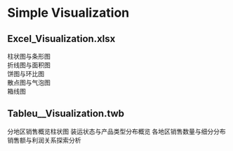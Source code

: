 # Simple Visualization  
## Excel_Visualization.xlsx
柱状图与条形图  
折线图与面积图  
饼图与环比图  
散点图与气泡图  
箱线图  

## Tableu__Visualization.twb
分地区销售概览柱状图
装运状态与产品类型分布概览
各地区销售数量与细分分布
销售额与利润关系探索分析